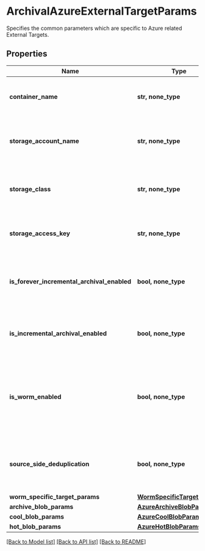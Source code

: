 # ArchivalAzureExternalTargetParams

Specifies the common parameters which are specific to Azure related External Targets.

## Properties
Name | Type | Description | Notes
------------ | ------------- | ------------- | -------------
**container_name** | **str, none_type** | Specifies the container name of the external target. | 
**storage_account_name** | **str, none_type** | Specifies the storage account name of the external target. | 
**storage_class** | **str, none_type** | Specifies the Azure External Target storage class. | 
**storage_access_key** | **str, none_type** | Specifies the storage access key of the external target. | [optional] 
**is_forever_incremental_archival_enabled** | **bool, none_type** | Specifies if Forever Incremental Archival setting is enabled or not. | [optional] 
**is_incremental_archival_enabled** | **bool, none_type** | Specifies if Incremental Archival setting is enabled or not. | [optional] 
**is_worm_enabled** | **bool, none_type** | Specifies whether write once read many (WORM) protection is enabled for the Azure container or not. | [optional] 
**source_side_deduplication** | **bool, none_type** | Specifies the Source Side Deduplication setting for the Azure external target | [optional] 
**worm_specific_target_params** | [**WormSpecificTargetParams**](WormSpecificTargetParams.md) |  | [optional] 
**archive_blob_params** | [**AzureArchiveBlobParams**](AzureArchiveBlobParams.md) |  | [optional] 
**cool_blob_params** | [**AzureCoolBlobParams**](AzureCoolBlobParams.md) |  | [optional] 
**hot_blob_params** | [**AzureHotBlobParams**](AzureHotBlobParams.md) |  | [optional] 

[[Back to Model list]](../README.md#documentation-for-models) [[Back to API list]](../README.md#documentation-for-api-endpoints) [[Back to README]](../README.md)


